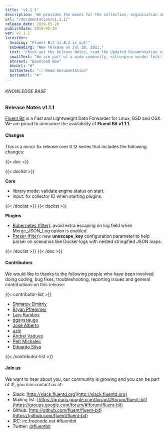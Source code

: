 ```yaml
---
title: 'v1.1.1'
description: 'We provides the means for the collection, organization and computerized retrieval of knowledgeand Lightweight Data Forwarder for Linux, BSD and OSX. We are proud to announce the availability of Fluent Bit v1.1.1.'
url: "/documentation/v1.1.1/"
release_date: 2019-05-20
publishdate: 2019-05-20
ver: v1.1.1
latestVer:
  heading: "Fluent Bit v1.8.2 is out!"
  subHeading: "New release on Jul 20, 2021,"
  text: "Check out the Release Notes, read the Updated Documentation or jump directly to the Downloads Section."
  smallText: "We are part of a wide community, <strong>no vendor lock-in.</strong>"
  btnText: "Download Now"
  btnUrl: "#"
  bottomText: ":: Read Documentation"
  bottomUrl: "#"
---
```


###### KNOWLEDGE BASE

### Release Notes v1.1.1

[Fluent Bit](https://fluentbit.io/) is a Fast and Lightweight Data Forwarder for Linux, BSD and OSX. We are proud to announce the availability of **Fluent Bit v1.1.1.**

#### Changes

This is a minor fix release over 0.12 series that includes the following changes:

{{< doc >}}

{{< doclist >}}

**Core**

* library mode: validate engine status on start.
* input: fix collector ID when starting plugins.

{{< /doclist >}}
{{< doclist >}}

**Plugins**

* [Kubernetes (filter)](https://fluentbit.io/documentation/0.12/filter/kubernetes.html): avoid extra escaping on log field when Merge_JSON_Log option is enabled.
* [Parser (filter)](https://fluentbit.io/documentation/0.12/parser/filter.html): new **unescape_key** configuration parameter to help parser on scenarios like Docker logs with nested stringified JSON maps.

{{< /doclist >}}
{{< /doc >}}

#### Contributors

We would like to thanks to the following people who have been involved doing coding, bug fixes, troubleshooting, reporting issues and general contributions on this release:

{{< contributor-list >}}

* [Shmatov Dmitriy](https://github.com/dshmatov)
* [Bryan Pfremmer](https://github.com/pfremm)
* [Lars Kumbier](https://github.com/LarsKumbier)
* [gganssauge](https://github.com/gganssauge)
* [José Alberto](https://github.com/jalberto)
* [azhi](https://github.com/azhi)
* [Andrei Vaduva](https://github.com/lynxaegon)
* [Petr Michalec](https://github.com/epcim)
* [Eduardo Silva](https://github.com/edsiper)

{{< /contributor-list >}}

#### Join us

We want to hear about you, our community is growing and you can be part of it!, you can contact us at:

* Slack: [http://slack.fluentd.org](http://slack.fluentd.org)
* Mailing list: [https://groups.google.com/forum/#!forum/fluent-bit](https://groups.google.com/forum/#!forum/fluent-bit)
* Github: [http://github.com/fluent/fluent-bit](https://github.com/fluent/fluent-bit)
* IRC: irc.freenode.net #fluentbit
* Twitter: [@fluentbit](https://twitter.com/fluentbit)